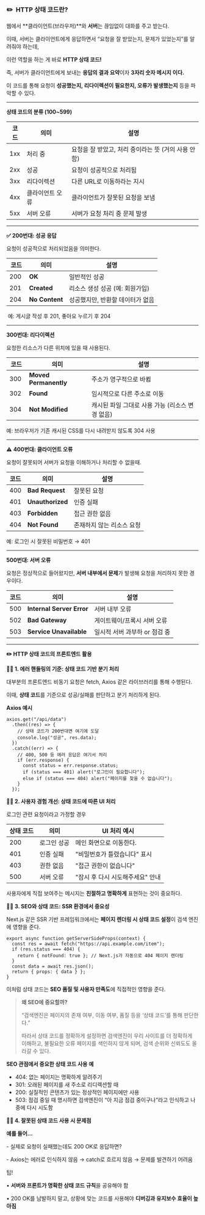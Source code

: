 ### **✏️  HTTP 상태 코드란?**

웹에서 **클라이언트(브라우저)**와 **서버**는 끊임없이 대화를 주고 받는다.

이때, 서버는 클라이언트에게 응답하면서 “요청을 잘 받았는지, 문제가 있었는지”를 알려줘야 하는데,

이런 역할을 하는 게 바로 **HTTP 상태 코드!**

즉, 서버가 클라이언트에게 보내는 **응답의 결과 요약**이자 **3자리 숫자 메시지 이다.**

이 코드를 통해 요청이 **성공했는지, 리다이렉션이 필요한지, 오류가 발생했는지** 등을 파악할 수 있다.

---

**상태 코드의 분류 (100~599)**

| 코드 | 의미 | 설명 |
| --- | --- | --- |
| 1xx | 처리 중 | 요청을 잘 받았고, 처리 중이라는 뜻 (거의 사용 안함) |
| 2xx | 성공 | 요청이 성공적으로 처리됨 |
| 3xx | 리다이렉션 | 다른 URL로 이동하라는 지시 |
| 4xx | 클라이언트 오류 | 클라이언트가 잘못된 요청을 보냄 |
| 5xx | 서버 오류 | 서버가 요청 처리 중 문제 발생 |

---

**✅ 200번대: 성공 응답**

요청이 성공적으로 처리되었음을 의미한다.

| 코드 | 의미 | 설명 |
| --- | --- | --- |
| 200  | **OK** | 일반적인 성공 |
| 201 | **Created** | 리소스 생성 성공 (예: 회원가입) |
| 204 | **No Content** | 성공했지만, 반환할 데이터가 없음 |

 예: 게시글 작성 후 201, 좋아요 누르기 후 204

---

**300번대: 리다이렉션**

요청한 리소스가 다른 위치에 있을 때 사용된다.

| 코드 | 의미 | 설명 |
| --- | --- | --- |
| 300  | **Moved Permanently** | 주소가 영구적으로 바뀜 |
| 302 | **Found** | 임시적으로 다른 주소로 이동 |
| 304 | **Not Modified** | 캐시된 파일 그대로 사용 가능 (리소스 변경 없음) |

예: 브라우저가 기존 캐시된 CSS를 다시 내려받지 않도록 304 사용

---

**⚠️** **400번대: 클라이언트 오류**

요청이 잘못되어 서버가 요청을 이해하거나 처리할 수 없을때.

| 코드 | 의미 | 설명 |
| --- | --- | --- |
| 400 | **Bad Request** | 잘못된 요청 |
| 401 | **Unauthorized** | 인증 실패 |
| 403 | **Forbidden** | 접근 권한 없음 |
| 404 | **Not Found** | 존재하지 않는 리소스 요청 |

예: 로그인 시 잘못된 비밀번호 → 401

---

**500번대: 서버 오류**

요청은 정상적으로 들어왔지만, **서버 내부에서 문제**가 발생해 요청을 처리하지 못한 경우이다.

| 코드 | 의미 | 설명 |
| --- | --- | --- |
| 500 | **Internal Server Error** | 서버 내부 오류 |
| 502 | **Bad Gateway** | 게이트웨이/프록시 서버 오류 |
| 503 | **Service Unavailable** | 일시적 서버 과부하 or 점검 중 |

---

**✏️ HTTP 상태 코드의 프론트엔드 활용**

**✍🏻 1. 에러 핸들링의 기준: 상태 코드 기반 분기 처리**

대부분의 프론트엔드 비동기 요청은 fetch, Axios 같은 라이브러리를 통해 수행된다.

이때, **상태 코드**를 기준으로 성공/실패를 판단하고 분기 처리하게 된다.

**Axios 예시**

```
axios.get("/api/data")
  .then((res) => {
    // 상태 코드가 200번대면 여기에 도달
    console.log("성공", res.data);
  })
  .catch((err) => {
    // 400, 500 등 에러 응답은 여기서 처리
    if (err.response) {
      const status = err.response.status;
      if (status === 401) alert("로그인이 필요합니다");
      else if (status === 404) alert("페이지를 찾을 수 없습니다");
    }
  });
```

****✍🏻** 2\. 사용자 경험 개선: 상태 코드에 따른 UI 처리**

로그인 관련 요청이라고 가정할 경우

| **상태 코드** | 의미 | **UI 처리 예시** |
| --- | --- | --- |
| 200 | 로그인 성공 | 메인 화면으로 이동한다. |
| 401 | 인증 실패 | "비밀번호가 틀렸습니다" 표시 |
| 403 | 권한 없음 | "접근 권한이 없습니다" |
| 500 | 서버 오류 | "잠시 후 다시 시도해주세요" 안내 |

사용자에게 직접 보여주는 메시지는 **친절하고 명확하게** 표현하는 것이 중요하다.

******✍🏻**** 3. SEO와 상태 코드: SSR 환경에서 중요성**

Next.js 같은 SSR 기반 프레임워크에서는 **페이지 렌더링 시 상태 코드 설정**이 검색 엔진에 영향을 준다.

```
export async function getServerSideProps(context) {
  const res = await fetch("https://api.example.com/item");
  if (res.status === 404) {
    return { notFound: true }; // Next.js가 자동으로 404 페이지 렌더링
  }
  const data = await res.json();
  return { props: { data } };
}
```

이처럼 상태 코드는 **SEO 품질 및 사용자 만족도**에 직접적인 영향을 준다.

> **왜 SEO에 중요할까?**  
>   
> “검색엔진은 페이지의 존재 여부, 이동 여부, 품질 등을 ‘상태 코드’를 통해 판단한다.”  
>   
> 따라서 상태 코드를 정확하게 설정하면 검색엔진이 우리 사이트를 더 정확하게 이해하고, 불필요한 오류 페이지를 색인하지 않게 되며, 검색 순위와 신뢰도도 올라갈 수 있다.

**SEO 관점에서 중요한 상태 코드 사용 예**

-   404: 없는 페이지는 명확하게 알려주기
-   301: 오래된 페이지를 새 주소로 리디렉션할 때
-   200: 실질적인 콘텐츠가 있는 정상적인 페이지에만 사용
-   503: 점검 중일 때 명시하면 검색엔진이 “아 지금 점검 중이구나”라고 인식하고 나중에 다시 시도함

****✍🏻** 4\. 잘못된 상태 코드 사용 시 문제점**

**예를 들어…**

\- 실제로 요청이 실패했는데도 200 OK로 응답하면?

\- Axios는 에러로 인식하지 않음 → catch로 흐르지 않음 → 문제를 발견하기 어려움

팁!

• **서버와 프론트가 명확한 상태 코드 규칙**을 공유해야 함

• 200 OK를 남발하지 말고, 상황에 맞는 코드를 사용해야 **디버깅과 유지보수 효율이 높아짐**